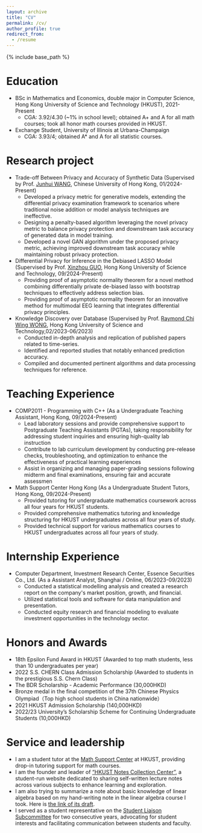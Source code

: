 ```yaml
---
layout: archive
title: "CV"
permalink: /cv/
author_profile: true
redirect_from:
  - /resume
---
```


{% include base_path %}

Education
======
* BSc in Mathematics and Economics, double major in Computer Science, Hong Kong University of Science and Technology (HKUST), 2021-Present
  * CGA: 3.92/4.30 (~1% in school level); obtained A+ and A for all math courses; took all honor math courses provided in HKUST.
* Exchange Student, University of Illinois at Urbana-Champaign
  * CGA: 3.93/4; obtained A* and A for all statistic courses.

Research project
=====
* Trade-off Between Privacy and Accuracy of Synthetic Data (Supervised by Prof. [Junhui WANG](https://sites.google.com/site/junhuiwang/Home?authuser=0), Chinese University of Hong Kong, 01/2024-Present)
  * Developed a privacy metric for generative models, extending the differential privacy examination framework to scenarios where traditional noise addition or model analysis techniques are ineffective.
  * Designing a penalty-based algorithm leveraging the novel privacy metric to balance privacy protection and downstream task accuracy of generated data in model training.
  * Developed a novel GAN algorithm under the proposed privacy metric, achieving improved downstream task accuracy while maintaining robust privacy protection.
* Differential Privacy for Inference in the Debiased LASSO Model (Supervised by Prof. [Xinzhou GUO](https://www.math.hkust.edu.hk/people/faculty/profile/xinzhoug/), Hong Kong University of Science and Technology, 09/2024-Present)
  * Providing proof of asymptotic normality theorem for a novel method combining differentially private de-biased lasso with bootstrap techniques to effectively address selection bias.
  * Providing proof of asymptotic normality theorem for an innovative method for multimodal EEG learning that integrates differential privacy principles.
* Knowledge Discovery over Database (Supervised by Prof. [Raymond Chi Wing WONG](https://www.cse.ust.hk/~raywong/), Hong Kong University of Science and Technology,02/2023-06/2023)
  * Conducted in-depth analysis and replication of published papers related to time-series. 
  * Identified and reported studies that notably enhanced prediction accuracy.  
  * Compiled and documented pertinent algorithms and data processing techniques for reference.
  
Teaching Experience
======
* COMP2011 - Programming with C++ (As a Undergraduate Teaching Assistant, Hong Kong, 09/2024-Present)
  * Lead laboratory sessions and provide comprehensive support to Postgraduate Teaching Assistants (PGTAs), taking responsibility for addressing student inquiries and ensuring high-quality lab instruction
  * Contribute to lab curriculum development by conducting pre-release checks, troubleshooting, and optimization to enhance the effectiveness of practical learning experiences
  * Assist in organizing and managing paper-grading sessions following midterm and final examinations, ensuring fair and accurate assessmen
* Math Support Center Hong Kong (As a Undergraduate Student Tutors, Hong Kong, 09/2024-Present)
  * Provided tutoring for undergraduate mathematics coursework across all four years for HKUST students.
  * Provided comprehensive mathematics tutoring and knowledge structuring for HKUST undergraduates across all four years of study.
  * Provided technical support for various mathematics courses to HKUST undergraduates across all four years of study.


Internship Experience
======
* Computer Department, Investment Research Center, Essence Securities Co., Ltd. (As a Assistant Analyst, Shanghai / Online, 06/2023-09/2023)
  * Conducted a statistical modelling analysis and created a research report on the company's market position, growth, and financial.
  * Utilized statistical tools and software for data manipulation and presentation.
  * Conducted equity research and financial modeling to evaluate investment opportunities in the technology sector.

Honors and Awards
=====
* 18th Epsilon Fund Award in HKUST (Awarded to top math students, less than 10 undergraduates per year)
* 2022 S.S. CHERN Class Admission Scholarship (Awarded to students in the prestigious S.S. Chern Class)
* The BDR Scholarship - Academic Performance (30,000HKD)
* Bronze medal in the final competition of the 37th Chinese Physics Olympiad（Top high school students in China nationwide）
* 2021 HKUST Admission Scholarship (140,000HKD)
* 2022/23 University’s Scholarship Scheme for Continuing Undergraduate Students (10,000HKD)

Service and leadership
======
* I am a student tutor at the [Math Support Center](https://www.math.hkust.edu.hk/~support/index.html) at HKUST, providing drop-in tutoring support for math courses.
* I am the founder and leader of  [“HKUST Notes Collection Center”](https://sites.google.com/view/hkustsharing), a student-run website dedicated to sharing self-written lecture notes across various subjects to enhance learning and exploration.
* I am also trying to summarize a note about basic knowledge of linear algebra based on my hand-writing note in the linear algebra course I took. Here is [the link of its draft](https://github.com/RaymonMin/Linear_algebra_note).
* I served as a student representative on the [Student Liaison Subcommittee](https://registry.hkust.edu.hk/resource-library/student-staff-liaison-committees) for two consecutive years, advocating for student interests and facilitating communication between students and faculty.